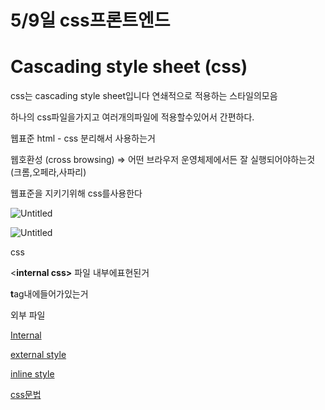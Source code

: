 # 5/9일 css프론트엔드

# **C**ascading  **s**tyle **s**heet (css)

css는 cascading style sheet입니다 연쇄적으로 적용하는 스타일의모음

하나의 css파일을가지고 여러개의파일에 적용할수있어서 간편하다.

웹표준 html - css 분리해서 사용하는거 

웹호환성 (cross browsing) ⇒ 어떤 브라우저 운영체제에서든 잘 실행되어야하는것(크롬,오페라,사파리)

웹표준을 지키기위해 css를사용한다

![Untitled](5%209%E1%84%8B%E1%85%B5%E1%86%AF%20css%E1%84%91%E1%85%B3%E1%84%85%E1%85%A9%E1%86%AB%E1%84%90%E1%85%B3%E1%84%8B%E1%85%A6%E1%86%AB%E1%84%83%E1%85%B3%20a412e324549c4d618120d795db89d0ca/Untitled.png)

![Untitled](https://github.com/taeyoon0620/TIL/assets/165011661/cd3780de-9f1c-4e65-9f98-0f58d4fea1e7)


css

<**internal css>**  파일 내부에표현된거

**<Inline css> t**ag내에들어가있는거

<external css> 외부 파일

[Internal](5%209%E1%84%8B%E1%85%B5%E1%86%AF%20css%E1%84%91%E1%85%B3%E1%84%85%E1%85%A9%E1%86%AB%E1%84%90%E1%85%B3%E1%84%8B%E1%85%A6%E1%86%AB%E1%84%83%E1%85%B3%20a412e324549c4d618120d795db89d0ca/Internal%20febd797a531b41689aaacdcffedbcf9f.md)

[external style](5%209%E1%84%8B%E1%85%B5%E1%86%AF%20css%E1%84%91%E1%85%B3%E1%84%85%E1%85%A9%E1%86%AB%E1%84%90%E1%85%B3%E1%84%8B%E1%85%A6%E1%86%AB%E1%84%83%E1%85%B3%20a412e324549c4d618120d795db89d0ca/external%20style%20ddd01b9390c846c4ae77514972bc176e.md)

[inline style](5%209%E1%84%8B%E1%85%B5%E1%86%AF%20css%E1%84%91%E1%85%B3%E1%84%85%E1%85%A9%E1%86%AB%E1%84%90%E1%85%B3%E1%84%8B%E1%85%A6%E1%86%AB%E1%84%83%E1%85%B3%20a412e324549c4d618120d795db89d0ca/inline%20style%200b6cc7e379a94b37a27fa967b3ff44db.md)

[css문법](5%209%E1%84%8B%E1%85%B5%E1%86%AF%20css%E1%84%91%E1%85%B3%E1%84%85%E1%85%A9%E1%86%AB%E1%84%90%E1%85%B3%E1%84%8B%E1%85%A6%E1%86%AB%E1%84%83%E1%85%B3%20a412e324549c4d618120d795db89d0ca/css%E1%84%86%E1%85%AE%E1%86%AB%E1%84%87%E1%85%A5%E1%86%B8%203273d48e0b25484ea32db2ddf863d5b2.md)
